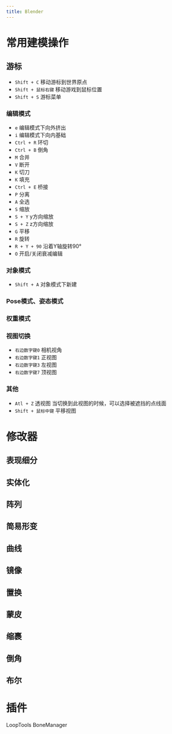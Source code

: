 ```yaml
---
title: Blender
---
```

# 常用建模操作
## 游标
- `Shift + C` 移动游标到世界原点
- `Shift + 鼠标右键` 移动游戏到鼠标位置
- `Shift + S` 游标菜单

### 编辑模式
- `e` 编辑模式下向外挤出
- `i` 编辑模式下向内基础
- `Ctrl + R` 环切
- `Ctrl + B` 倒角
- `M` 合并
- `V` 断开
- `K` 切刀
- `K` 填充
- `Ctrl + E` 桥接
- `P` 分离
- `A` 全选
- `S` 缩放
- `S + Y` y方向缩放
- `S + Z` z方向缩放
- `G` 平移
- `R` 旋转
- `R + Y + 90` 沿着Y轴旋转90°
- `O` 开启/关闭衰减编辑

### 对象模式
- `Shift + A` 对象模式下新建

### Pose模式、姿态模式
### 权重模式

### 视图切换
- `右边数字键0` 相机视角
- `右边数字键1` 正视图
- `右边数字键3` 左视图
- `右边数字键7` 顶视图

### 其他
- `Atl + Z` 透视图 当切换到此视图的时候，可以选择被遮挡的点线面
- `Shift + 鼠标中键` 平移视图

# 修改器
## 表现细分
## 实体化
## 阵列
## 简易形变
## 曲线
## 镜像
## 置换
## 蒙皮
## 缩裹
## 倒角
## 布尔

# 插件
LoopTools
BoneManager